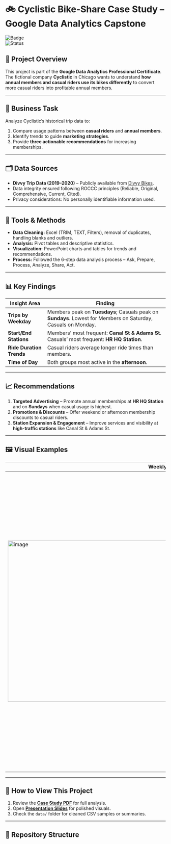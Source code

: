 # 🚲 Cyclistic Bike-Share Case Study – Google Data Analytics Capstone

![Badge](https://img.shields.io/badge/Certificate-Google_Data_Analytics-blue)  
![Status](https://img.shields.io/badge/Status-Completed-brightgreen)

## 📌 Project Overview  
This project is part of the **Google Data Analytics Professional Certificate**.  
The fictional company **Cyclistic** in Chicago wants to understand **how annual members and casual riders use its bikes differently** to convert more casual riders into profitable annual members.

---

## 🎯 Business Task  
Analyze Cyclistic’s historical trip data to:  
1. Compare usage patterns between **casual riders** and **annual members**.  
2. Identify trends to guide **marketing strategies**.  
3. Provide **three actionable recommendations** for increasing memberships.

---

## 🗂 Data Sources  
- **Divvy Trip Data (2019–2020)** – Publicly available from [Divvy Bikes](https://divvy-tripdata.s3.amazonaws.com/index.html).  
- Data integrity ensured following ROCCC principles (Reliable, Original, Comprehensive, Current, Cited).  
- Privacy considerations: No personally identifiable information used.

---

## 🔧 Tools & Methods  
- **Data Cleaning:** Excel (TRIM, TEXT, Filters), removal of duplicates, handling blanks and outliers.  
- **Analysis:** Pivot tables and descriptive statistics.  
- **Visualization:** PowerPoint charts and tables for trends and recommendations.  
- **Process:** Followed the 6-step data analysis process – Ask, Prepare, Process, Analyze, Share, Act.

---

## 📊 Key Findings  
| Insight Area             | Finding |
|--------------------------|---------|
| **Trips by Weekday**     | Members peak on **Tuesdays**; Casuals peak on **Sundays**. Lowest for Members on Saturday, Casuals on Monday. |
| **Start/End Stations**   | Members’ most frequent: **Canal St & Adams St**. Casuals’ most frequent: **HR HQ Station**. |
| **Ride Duration Trends** | Casual riders average longer ride times than members. |
| **Time of Day**          | Both groups most active in the **afternoon**. |

---

## 📈 Recommendations  
1. **Targeted Advertising** – Promote annual memberships at **HR HQ Station** and on **Sundays** when casual usage is highest.  
2. **Promotions & Discounts** – Offer weekend or afternoon membership discounts to casual riders.  
3. **Station Expansion & Engagement** – Improve services and visibility at **high-traffic stations** like Canal St & Adams St.

---

## 🖼 Visual Examples  
| Weekly Usage Patterns | Top Stations by User Type |
|----------------------|--------------------------|
| <img width="1065" height="506" alt="image" src="https://github.com/user-attachments/assets/cd914b0f-9d34-4b0d-a1c1-dd51d5293672" /> | <img width="978" height="464" alt="image" src="https://github.com/user-attachments/assets/3880b415-8b04-4e0f-89d3-a2503e196d50" /> <img width="996" height="473" alt="image" src="https://github.com/user-attachments/assets/53c41e12-e20a-4c0b-bccc-5aa947722e83" /> |

---

## 🚀 How to View This Project  
1. Review the **[Case Study PDF](Cyclistic_Case_Study.pdf)** for full analysis.  
2. Open **[Presentation Slides](Cyclistic_Presentation.pptx)** for polished visuals.  
3. Check the `data/` folder for cleaned CSV samples or summaries.

---

## 📂 Repository Structure  



